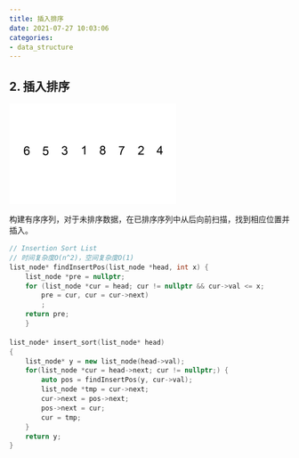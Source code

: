 ```yaml
---
title: 插入排序
date: 2021-07-27 10:03:06
categories:
- data_structure
---
```

## 2. 插入排序

![插入排序](../images/stl-insertion-sort.gif)

构建有序序列，对于未排序数据，在已排序序列中从后向前扫描，找到相应位置并插入。

```C++
// Insertion Sort List
// 时间复杂度O(n^2)，空间复杂度O(1)
list_node* findInsertPos(list_node *head, int x) {
    list_node *pre = nullptr;
    for (list_node *cur = head; cur != nullptr && cur->val <= x;
        pre = cur, cur = cur->next)
        ;
    return pre;
    }

list_node* insert_sort(list_node* head)
{
    list_node* y = new list_node(head->val);
    for(list_node *cur = head->next; cur != nullptr;) {
        auto pos = findInsertPos(y, cur->val);
        list_node *tmp = cur->next;
        cur->next = pos->next;
        pos->next = cur;
        cur = tmp;
    }
    return y;
}
```

